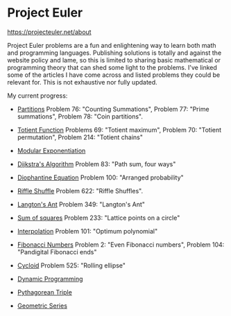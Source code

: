 # Project Euler 
<https://projecteuler.net/about>

Project Euler problems are a fun and enlightening way to learn both math and programming languages. Publishing solutions is totally and against the website policy and lame, so this is limited to sharing basic mathematical or programming theory that can shed some light to the problems. I've linked some of the articles I have come across and listed problems they could be relevant for. This is not exhaustive nor fully updated. 

My current progress: 

[](rudarik_progress.png)

* [Partitions](https://en.wikipedia.org/wiki/Partition_(number_theory))
Problem 76: "Counting Summations", Problem 77: "Prime summations", Problem 78: "Coin partitions". 

* [Totient Function](https://en.wikipedia.org/wiki/Euler%27s_totient_function)
Problems 69: "Totient maximum", Problem 70: "Totient permutation", Problem 214: "Totient chains"

* [Modular Exponentiation](https://en.wikipedia.org/wiki/Modular_exponentiation)

* [Dijkstra's Algorithm](https://en.wikipedia.org/wiki/Dijkstra%27s_algorithm)
Problem 83: "Path sum, four ways" 

* [Diophantine Equation](https://en.wikipedia.org/wiki/Diophantine_equation)
Problem 100: "Arranged probability"

* [Riffle Shuffle](http://mathworld.wolfram.com/RiffleShuffle.html)
Problem 622:  "Riffle Shuffles".

* [Langton's Ant](https://en.wikipedia.org/wiki/Langton%27s_ant)
Problem 349: "Langton's Ant"

* [Sum of squares](https://en.wikipedia.org/wiki/Sum_of_two_squares_theorem)
Problem 233: "Lattice points on a circle"

* [Interpolation](https://en.wikipedia.org/wiki/Interpolation)
Problem 101: "Optimum polynomial"

* [Fibonacci Numbers](https://en.wikipedia.org/wiki/Fibonacci_number)
Problem 2: "Even Fibonacci numbers", Problem 104: "Pandigital Fibonacci ends"

* [Cycloid](https://en.wikipedia.org/wiki/Cycloid)
Problem 525: "Rolling ellipse"

* [Dynamic Programming](https://en.wikipedia.org/wiki/Dynamic_programming)

* [Pythagorean Triple](https://en.wikipedia.org/wiki/Pythagorean_triple)

* [Geometric Series](https://en.wikipedia.org/wiki/Geometric_series)
